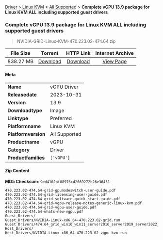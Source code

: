 
[Driver](/README.md)  >  [Linux KVM](/index/Driver/Linux_KVM.md)  >  [All Supported](/index/Driver/Linux_KVM/All_Supported.md)  >  **Complete vGPU 13.9 package for Linux KVM ALL including supported guest drivers**


###    Complete vGPU 13.9 package for Linux KVM ALL including supported guest drivers

> NVIDIA-GRID-Linux-KVM-470.223.02-474.64.zip   


| **File Size** | **Torrent**  | **HTTP Link** | **Internet Archive** |
|:-------------:|:------------:|:-------------:|:--------------------:|
| 838.27 MB |  [Download](https://archive.org/download/nvgpu_NVIDIA-GRID-Linux-KVM-470.223.02-474.64.zip/nvgpu_NVIDIA-GRID-Linux-KVM-470.223.02-474.64.zip_archive.torrent)       | [Download](https://archive.org/compress/nvgpu_NVIDIA-GRID-Linux-KVM-470.223.02-474.64.zip) | [View Page](https://archive.org/details/nvgpu_NVIDIA-GRID-Linux-KVM-470.223.02-474.64.zip)       |

#### Meta

<table>
<tr><td><strong>Name</strong></td><td>vGPU Driver</td></tr>
<tr><td><strong>Releasedate</strong></td><td>2023-10-31</td></tr>
<tr><td><strong>Version</strong></td><td>13.9</td></tr>
<tr><td><strong>Downloadtype</strong></td><td>Image</td></tr>
<tr><td><strong>Linktype</strong></td><td>Preferred</td></tr>
<tr><td><strong>Platformname</strong></td><td>Linux KVM</td></tr>
<tr><td><strong>Platformversion</strong></td><td>All Supported</td></tr>
<tr><td><strong>Productname</strong></td><td>vGPU</td></tr>
<tr><td><strong>Category</strong></td><td>Driver</td></tr>
<tr><td><strong>Productfamilies</strong></td><td><code>['vGPU']</code></td></tr>
</table>

#### Zip Content

**MD5 Checksum**: `9ed4102bf88976cd2669272b26e36451`

```text
470.223.02-474.64-grid-gpumodeswitch-user-guide.pdf
470.223.02-474.64-grid-licensing-user-guide.pdf
470.223.02-474.64-grid-software-quick-start-guide.pdf
470.223.02-474.64-grid-vgpu-release-notes-generic-linux-kvm.pdf
470.223.02-474.64-grid-vgpu-user-guide.pdf
470.223.02-474.64-whats-new-vgpu.pdf
Guest_Drivers/
Guest_Drivers/NVIDIA-Linux-x86_64-470.223.02-grid.run
Guest_Drivers/474.64_grid_win10_win11_server2016_server2019_server2022_64bit_international.exe
Host_Drivers/
Host_Drivers/NVIDIA-Linux-x86_64-470.223.02-vgpu-kvm.run
```